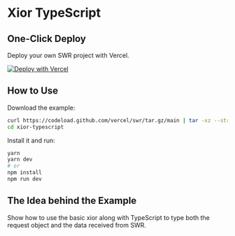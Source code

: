 # Xior TypeScript

## One-Click Deploy

Deploy your own SWR project with Vercel.

[![Deploy with Vercel](https://vercel.com/button)](https://vercel.com/new/clone?s=https://github.com/vercel/swr/tree/main/examples/xior-typescript)

## How to Use

Download the example:

```bash
curl https://codeload.github.com/vercel/swr/tar.gz/main | tar -xz --strip=2 swr-main/examples/xior-typescript
cd xior-typescript
```

Install it and run:

```bash
yarn
yarn dev
# or
npm install
npm run dev
```

## The Idea behind the Example

Show how to use the basic xior along with TypeScript to type both the request object and the data received from SWR.
